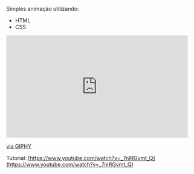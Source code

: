 Simples animação utilizando:

- HTML
- CSS

<iframe src="https://giphy.com/embed/DCxaZLQPq9k8CCeKHc" width="480" height="270" frameBorder="0" class="giphy-embed" allowFullScreen></iframe><p><a href="https://giphy.com/gifs/DCxaZLQPq9k8CCeKHc">via GIPHY</a></p>


Tutorial: [https://www.youtube.com/watch?v=_7nlRGvmt_Q](https://www.youtube.com/watch?v=_7nlRGvmt_Q)